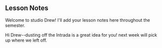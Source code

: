 ## Lesson Notes

Welcome to studio Drew! I'll add your lesson notes here throughout the semester.

Hi Drew--dusting off the Intrada is a great idea for you! next week will pick up where we left off. 
